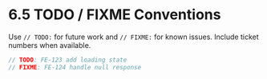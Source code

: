# 6.5 TODO / FIXME Conventions
Use `// TODO:` for future work and `// FIXME:` for known issues. Include ticket numbers when available.

```js
// TODO: FE-123 add loading state
// FIXME: FE-124 handle null response
```
